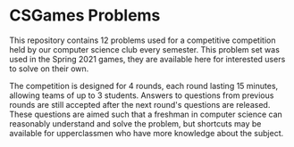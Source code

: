 # CSGames Problems

This repository contains 12 problems used for a competitive competition held by our computer science club every semester. This problem set was used in the Spring 2021 games, they are available here for interested users to solve on their own.

The competition is designed for 4 rounds, each round lasting 15 minutes, allowing teams of up to 3 students. Answers to questions from previous rounds are still accepted after the next round's questions are released. These questions are aimed such that a freshman in computer science can reasonably understand and solve the problem, but shortcuts may be available for upperclassmen who have more knowledge about the subject.